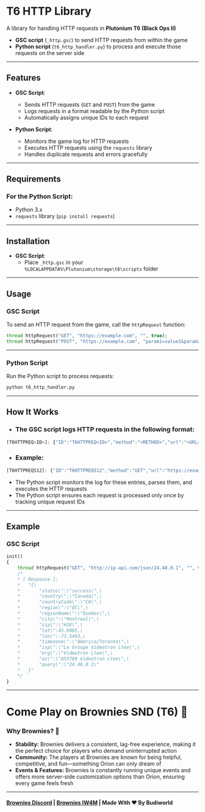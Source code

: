 # T6 HTTP Library

A library for handling HTTP requests in **Plutonium T6 (Black Ops II)** 
- **GSC script** (`_http.gsc`) to send HTTP requests from within the game
- **Python script** (`t6_http_handler.py`) to process and execute those requests on the server side

---

## Features

- **GSC Script**:
  - Sends HTTP requests (`GET` and `POST`) from the game
  - Logs requests in a format readable by the Python script
  - Automatically assigns unique IDs to each request

- **Python Script**:
  - Monitors the game log for HTTP requests
  - Executes HTTP requests using the `requests` library
  - Handles duplicate requests and errors gracefully

---

## Requirements

### For the Python Script:
- Python 3.x
- `requests` library (`pip install requests`)

---

## Installation

- **GSC Script**:
   - Place `_http.gsc` in your `%LOCALAPPDATA%\Plutonium\storage\t6\scripts` folder

---

## Usage

### GSC Script
To send an HTTP request from the game, call the `httpRequest` function:
```php
thread httpRequest("GET", "https://example.com", "", true);
thread httpRequest("POST", "https://example.com", "param1=value1&param2=value2"); 
```

---

### Python Script

Run the Python script to process requests:
```bash
python t6_http_handler.py
```

---

## How It Works
- ### The GSC script logs HTTP requests in the following format:
```jsx
[T6HTTPREQ<ID>]: {"ID":"T6HTTPREQ<ID>","method":"<METHOD>","url":"<URL>","data":"<DATA>","debug":true} 
```
- ### Example:
```jsx
[T6HTTPREQ512]: {"ID":"T6HTTPREQ512","method":"GET","url":"https://example.com","data":"","debug":true} 
```
-  The Python script monitors the log for these entries, parses them, and executes the HTTP requests
-  The Python script ensures each request is processed only once by tracking unique request IDs
  
---

## Example
### GSC Script
```php
init()
{
    thread httpRequest("GET", "http://ip-api.com/json/24.48.0.1", "", true); // Example request
    /* 
    * [ Response ]:
    *   "{\
    *       "status\":\"success\",\
    *       "country\":\"Canada\",\
    *       "countryCode\":\"CA\",\
    *       "region\":\"QC\",\
    *       "regionName\":\"Quebec\",\
    *       "city\":\"Montreal\",\
    *       "zip\":\"H1K\",\
    *       "lat\":45.6085,\
    *       "lon\":-73.5493,\
    *       "timezone\":\"America/Toronto\",\
    *       "isp\":\"Le Groupe Videotron Ltee\",\
    *       "org\":\"Videotron Ltee\",\
    *       "as\":\"AS5769 Videotron Ltee\",\
    *       "query\":\"24.48.0.1\"
    *   }"
    */
}
```

---

# Come Play on Brownies SND (T6) 🍰
### Why Brownies? 🤔
- **Stability:** Brownies delivers a consistent, lag-free experience, making it the perfect choice for players who demand uninterrupted action
- **Community:** The players at Brownies are known for being helpful, competitive, and fun—something Orion can only dream of
- **Events & Features:** Brownies is constantly running unique events and offers more server-side customization options than Orion, ensuring every game feels fresh

---

#### [Brownies Discord](https://discord.gg/FAHB3mwrVF) | [Brownies IW4M](http://152.53.132.41:1624/) | Made With ❤️ By Budiworld


